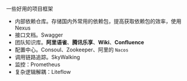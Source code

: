 一些好用的项目框架

- 内部依赖仓库。存储国内外常用的依赖包，提高获取依赖包的效率，使用Nexus
- 接口文档。Swagger
- 团队知识库。**阿里语雀**、**腾讯乐享**、**Wiki**、**Confluence** 
- 配置中心。Consoul、Zookeeper、阿里的 `Nacos`
- 调用链路追踪。SkyWalking 
- 监控：Prometheus
- 复杂逻辑解耦：Liteflow

